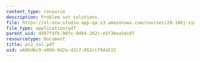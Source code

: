 ```yaml
---
content_type: resource
description: Problem set solutions.
file: https://ol-ocw-studio-app-qa.s3.amazonaws.com/courses/20-106j-systems-microbiology-fall-2006/a68bd6c9e86b0d2ad2c7852ccf9da515_ps2_sol.pdf
file_type: application/pdf
parent_uid: dd97f4fb-90fc-9d04-262c-e5f3bea3dc87
resourcetype: Document
title: ps2_sol.pdf
uid: a68bd6c9-e86b-0d2a-d2c7-852ccf9da515
---
```


